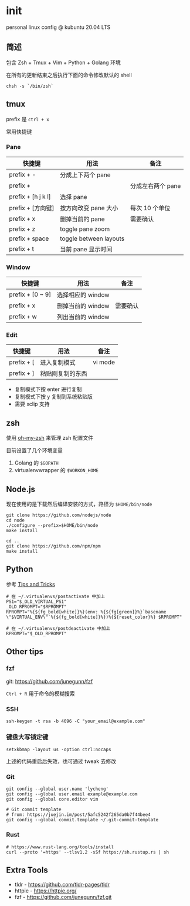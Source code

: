 init
===

personal linux config @ kubuntu 20.04 LTS

简述
---

包含 Zsh + Tmux + Vim + Python + Golang 环境

在所有的更新结束之后执行下面的命令修改默认的 shell

```
chsh -s `/bin/zsh`
```

tmux
---

prefix 是 `ctrl + x`

常用快捷键

### Pane

| 快捷键 | 用法  | 备注 |
|--------|-------|------|
| prefix + - | 分成上下两个 pane |      |
| prefix + | | 分成左右两个 pane |      |
| prefix + [h j k l] | 选择 pane |      |
| prefix + [方向键] | 按方向改变 pane 大小 | 每次 10 个单位 |
| prefix + x | 删掉当前的 pane | 需要确认 |
| prefix + z | toggle pane zoom | |
| prefix + space | toggle between layouts | |
| prefix + t | 当前 pane 显示时间 | |

### Window

| 快捷键 | 用法  | 备注 |
|--------|-------|------|
| prefix + [0 ~ 9] | 选择相应的 window |      |
| prefix + x | 删掉当前的 window | 需要确认 |
| prefix + w | 列出当前的 window | |

### Edit

| 快捷键 | 用法  | 备注 |
|--------|-------|------|
| prefix + [ | 进入复制模式 | vi mode |
| prefix + ] | 粘贴刚复制的东西 | |

- 复制模式下按 enter 进行复制
- 复制模式下按 y 复制到系统粘贴版
- 需要 xclip 支持

zsh
---

使用 [oh-my-zsh](https://github.com/robbyrussell/oh-my-zsh) 来管理 zsh 配置文件

目前设置了几个环境变量

1. Golang 的 `$GOPATH`
2. virtualenvwrapper 的 `$WORKON_HOME`

Node.js
---

现在使用的是下载然后编译安装的方式，路径为 `$HOME/bin/node`

```
git clone https://github.com/nodejs/node
cd node
./configure --prefix=$HOME/bin/node
make install

cd ..
git clone https://github.com/npm/npm
make install
```

Python
---

参考 [Tips and Tricks](http://virtualenvwrapper.readthedocs.io/en/latest/tips.html)

```
# 在 ~/.virtualenvs/postactivate 中加上
PS1="$_OLD_VIRTUAL_PS1"
_OLD_RPROMPT="$RPROMPT"
RPROMPT="%{${fg_bold[white]}%}(env: %{${fg[green]}%}`basename \"$VIRTUAL_ENV\"`%{${fg_bold[white]}%})%{${reset_color}%} $RPROMPT"

# 在 ~/.virtualenvs/postdeactivate 中加上
RPROMPT="$_OLD_RPROMPT"
```

Other tips
---

### fzf

git: https://github.com/junegunn/fzf

`Ctrl + R` 用于命令的模糊搜索

### SSH

```
ssh-keygen -t rsa -b 4096 -C "your_email@example.com"
```

### 键盘大写锁定键

```
setxkbmap -layout us -option ctrl:nocaps
```

上述的代码重启后失效，也可通过 tweak 去修改


### Git

```
git config --global user.name 'lycheng'
git config --global user.email example@example.com
git config --global core.editor vim

# Git commit template
# from: https://juejin.im/post/5afc5242f265da0b7f44bee4
git config --global commit.template ~/.git-commit-template
```

### Rust

```
# https://www.rust-lang.org/tools/install
curl --proto '=https' --tlsv1.2 -sSf https://sh.rustup.rs | sh
```

Extra Tools
---

* tldr - https://github.com/tldr-pages/tldr
* httpie - https://httpie.org/
* fzf - https://github.com/junegunn/fzf.git
